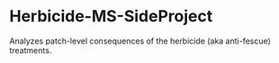 # Herbicide-MS-SideProject
Analyzes patch-level consequences of the herbicide (aka anti-fescue) treatments.
